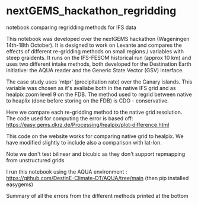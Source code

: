 # nextGEMS_hackathon_regridding
notebook comparing regridding methods for IFS data

This notebook was developed over the nextGEMS hackathon (Wageningen 14th-18th October). It is designed to work on Levante and compares the effects of different re-gridding methods on  small regions / variables with steep graidents. It runs on the IFS-FESOM historical run (approx 10 km) and uses two different intake methods, both developed for the Destination Earth initiative: the AQUA reader and the Generic State Vector (GSV) interface. 

The case study uses `mtpr' (precipitation rate) over the Canary islands. This variable was chosen as it's avaliabe both in the native IFS grid and as healpix zoom level 9 on the FDB. The method used to regrid between native to heaplix (done before storing on the FDB) is CDO - conservative.

Here we compare each re-gridding method to the native grid resolution. The code used for computing the error is based off: 
https://easy.gems.dkrz.de/Processing/healpix/plot-difference.html

This code on the website works for comparing native grid to healpix. We have modified slightly to include also a comparison with lat-lon.

Note we don't test bilinear and bicubic as they don't support repmapping from unstructured grids

I run this notebook using the AQUA environment :
https://github.com/DestinE-Climate-DT/AQUA/tree/main (then pip installed easygems)

Summary of all the errors from the different methods printed at the bottom

